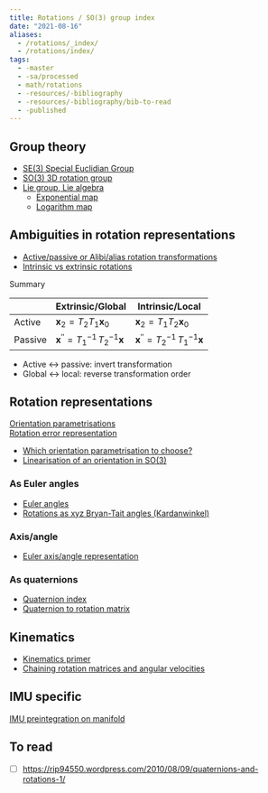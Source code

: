 ```yaml
---
title: Rotations / SO(3) group index
date: "2021-08-16"
aliases:
  - /rotations/_index/
  - /rotations/index/
tags:
  - -master
  - -sa/processed
  - math/rotations
  - -resources/-bibliography
  - -resources/-bibliography/bib-to-read
  - -published
---
```


## Group theory
* [SE(3) Special Euclidian Group](math/rotations/se3-special-euclidian-group.md)
* [SO(3) 3D rotation group](math/rotations/so3-3d-rotation-group.md)
* [Lie group, Lie algebra](math/rotations/lie-group-lie-algebra.md)
	* [Exponential map](math/rotations/exponential-map.md)
	* [Logarithm map](math/rotations/logarithm-map.md)

## Ambiguities in rotation representations
* [Active/passive or Alibi/alias rotation transformations](math/rotations/active-passive-or-alibi-alias-transformations.md)
* [Intrinsic vs extrinsic rotations](math/rotations/intrinsic-vs-extrinsic-rotations.md)

Summary  

| &nbsp;  | Extrinsic/Global                                             | Intrinsic/Local                                              |
| ------- | ------------------------------------------------------------ | ------------------------------------------------------------ |
| Active  | $\mathbf{x}_2 = T_2 T_1 \mathbf{x}_0$                        | $\mathbf{x}_2 = T_1 T_2 \mathbf{x}_0$                        |
| Passive | $\mathbf{x}^{\prime\prime} = T_1^{-1}\, T_2^{-1} \mathbf{x}$ | $\mathbf{x}^{\prime\prime} = T_2^{-1}\, T_1^{-1} \mathbf{x}$ |

* Active $\longleftrightarrow$ passive: invert transformation
* Global $\longleftrightarrow$ local: reverse transformation order

## Rotation representations  
[Orientation parametrisations](orientation-parametrisations)  
[Rotation error representation](math/rotations/rotation-error-representation.md)

* [Which orientation parametrisation to choose?](math/rotations/20.4-which-orientation-parametrisation.md)  
* [Linearisation of an orientation in SO(3)](studienarbeit/linearisation-of-an-orientation-in-so-3.md)

### As Euler angles
* [Euler angles](euler-angles.md)
* [Rotations as xyz Bryan-Tait angles (Kardanwinkel)](math/rotations/bryan-tait-kardanwinkel.md)

###  **Axis/angle**
*   [Euler axis/angle representation](math/rotations/euler-axis-angle-representation.md)

### **As quaternions**
*   [Quaternion index](math/rotations/quaternion-index.md)
*   [Quaternion to rotation matrix](math/rotations/quaternion-to-rotation-matrix.md)


## Kinematics
* [Kinematics primer](kinematics-primer.md)
* [Chaining rotation matrices and angular velocities](chaining-rotation-matrices-and-angular-velocities.md)

## IMU specific  
[IMU preintegration on manifold](imu-preintegration-on-manifold.md)

## To read
* [ ] https://rip94550.wordpress.com/2010/08/09/quaternions-and-rotations-1/